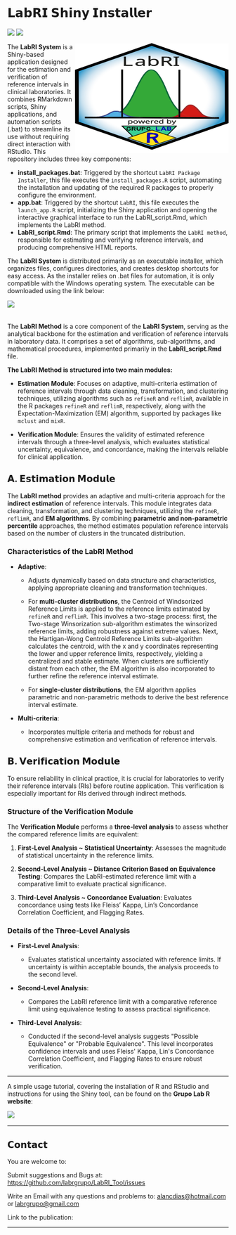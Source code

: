 # 𝗟𝗮𝗯𝗥𝗜 𝗦𝗵𝗶𝗻𝘆 𝗜𝗻𝘀𝘁𝗮𝗹𝗹𝗲𝗿

![](https://img.shields.io/github/license/labrgrupo/LabRI_Tool.svg)
![](https://img.shields.io/github/last-commit/labrgrupo/LabRI_Tool/main.svg)


<img src="www/Logo.svg" width="350px" height="250px" align="right"/>

The **LabRI System** is a Shiny-based application designed for the estimation and verification of reference intervals in clinical laboratories. It combines RMarkdown scripts, Shiny applications, and automation scripts (.bat) to streamline its use without requiring direct interaction with RStudio. This repository includes three key components:

- **install_packages.bat**:  Triggered by the shortcut `LabRI Package Installer`, this file executes the `install_packages.R` script, automating the installation and updating of the required R packages to properly configure the environment.
- **app.bat**: Triggered by the shortcut `LabRI`, this file executes the `launch_app.R` script, initializing the Shiny application and opening the interactive graphical interface to run the LabRI_script.Rmd, which implements the LabRI method.
- **LabRI_script.Rmd**: The primary script that implements the `LabRI method`, responsible for estimating and verifying reference intervals, and producing comprehensive HTML reports.

The **LabRI System** is distributed primarily as an executable installer, which organizes files, configures directories, and creates desktop shortcuts for easy access. As the installer relies on .bat files for automation, it is only compatible with the Windows operating system. The executable can be downloaded using the link below:
<div> 
  <a href="https://www.dropbox.com/scl/fi/xguexxtk7ffu3t2gmk1ip/LabRI_3.3.0.exe?rlkey=8t2j951py9hgika2jwm6vhvsl&st=mh5gdb71&dl=1" target="_blank">
    <img src="https://img.shields.io/badge/LabRI Installer -%233ccd96?style=for-the-badge&logo=google-chrome&logoColor=%230d02b4&labelColor=%23fee21d" target="_blank" style="height: 50px;"></a> 
</div>

<br>

The **LabRI Method** is a core component of the **LabRI System**, serving as the analytical backbone for the estimation and verification of reference intervals in laboratory data. It comprises a set of algorithms, sub-algorithms, and mathematical procedures, implemented primarily in the **LabRI_script.Rmd** file.

**The LabRI Method is structured into two main modules:**

- **Estimation Module**: Focuses on adaptive, multi-criteria estimation of reference intervals through data cleaning, transformation, and clustering techniques, utilizing algorithms such as `refineR` and `reflimR`, available in the R packages `refineR` and `reflimR`, respectively, along with the Expectation-Maximization (EM) algorithm, supported by packages like `mclust` and `mixR`.
  
- **Verification Module**: Ensures the validity of estimated reference intervals through a three-level analysis, which evaluates statistical uncertainty, equivalence, and concordance, making the intervals reliable for clinical application.

## 𝗔. 𝗘𝘀𝘁𝗶𝗺𝗮𝘁𝗶𝗼𝗻 𝗠𝗼𝗱𝘂𝗹𝗲

The **LabRI method** provides an adaptive and multi-criteria approach for the **indirect estimation** of reference intervals. This module integrates data cleaning, transformation, and clustering techniques, utilizing the `refineR`, `reflimR`, and **EM algorithms**. By combining **parametric and non-parametric percentile** approaches, the method estimates population reference intervals based on the number of clusters in the truncated distribution.

### Characteristics of the LabRI Method

- **Adaptive**:
  
  - Adjusts dynamically based on data structure and characteristics, applying appropriate cleaning and transformation techniques.
  - For **multi-cluster distributions**, the Centroid of Windsorized Reference Limits is applied to the reference limits estimated by `refineR` and `reflimR`. This involves a two-stage process: first, the Two-stage Winsorization sub-algorithm estimates the winsorized reference limits, adding robustness against extreme values. Next, the Hartigan-Wong Centroid Reference Limits sub-algorithm calculates the centroid, with the x and y coordinates representing the lower and upper reference limits, respectively, yielding a centralized and stable estimate. When clusters are sufficiently distant from each other, the EM algorithm is also incorporated to further refine the reference interval estimate.
    
  - For **single-cluster distributions**, the EM algorithm applies parametric and non-parametric methods to derive the best reference interval estimate.

- **Multi-criteria**:
  - Incorporates multiple criteria and methods for robust and comprehensive estimation and verification of reference intervals.

## 𝗕. 𝗩𝗲𝗿𝗶𝗳𝗶𝗰𝗮𝘁𝗶𝗼𝗻 𝗠𝗼𝗱𝘂𝗹𝗲

To ensure reliability in clinical practice, it is crucial for laboratories to verify their reference intervals (RIs) before routine application. This verification is especially important for RIs derived through indirect methods.

### Structure of the Verification Module

The **Verification Module** performs a **three-level analysis** to assess whether the compared reference limits are equivalent:

1. **First-Level Analysis ~ Statistical Uncertainty**: Assesses the magnitude of statistical uncertainty in the reference limits.
   
2. **Second-Level Analysis ~ Distance Criterion Based on Equivalence Testing**: Compares the LabRI-estimated reference limit with a comparative limit to evaluate practical significance.
   
3. **Third-Level Analysis ~ Concordance Evaluation**: Evaluates concordance using tests like Fleiss’ Kappa, Lin’s Concordance Correlation Coefficient, and Flagging Rates.

### Details of the Three-Level Analysis

- **First-Level Analysis**:
  - Evaluates statistical uncertainty associated with reference limits. If uncertainty is within acceptable bounds, the analysis proceeds to the second level.

- **Second-Level Analysis**:
  - Compares the LabRI reference limit with a comparative reference limit using equivalence testing to assess practical significance.

- **Third-Level Analysis**:
  - Conducted if the second-level analysis suggests "Possible Equivalence" or "Probable Equivalence". This level incorporates confidence intervals and uses Fleiss' Kappa, Lin's Concordance Correlation Coefficient, and Flagging Rates to ensure robust verification.

---

A simple usage tutorial, covering the installation of R and RStudio and instructions for using the Shiny tool, can be found on the **Grupo Lab R website**:

<div> 
  <a href="https://grupolabr.com/LabRI_Packed.html" target="_blank">
    <img src="https://img.shields.io/badge/LabRI Tutorial -%233ccd96?style=for-the-badge&logo=google-chrome&logoColor=%230d02b4&labelColor=%23fee21d" target="_blank" style="height: 50px;"></a> 
</div>

---

## 𝗖𝗼𝗻𝘁𝗮𝗰𝘁

You are welcome to:

Submit suggestions and Bugs at: https://github.com/labrgrupo/LabRI_Tool/issues

Write an Email with any questions and problems to: alancdias@hotmail.com or labrgrupo@gmail.com

Link to the publication: 

---
